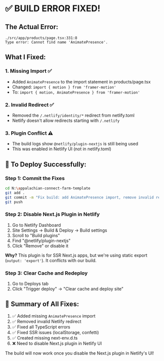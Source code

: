 # ✅ BUILD ERROR FIXED!

## The Actual Error:
```
./src/app/products/page.tsx:331:8
Type error: Cannot find name 'AnimatePresence'.
```

## What I Fixed:

### 1. **Missing Import** ✅
- Added `AnimatePresence` to the import statement in products/page.tsx
- Changed: `import { motion } from 'framer-motion'`
- To: `import { motion, AnimatePresence } from 'framer-motion'`

### 2. **Invalid Redirect** ✅
- Removed the `/.netlify/identity/*` redirect from netlify.toml
- Netlify doesn't allow redirects starting with `/.netlify`

### 3. **Plugin Conflict** ⚠️
- The build logs show `@netlify/plugin-nextjs` is still being used
- This was enabled in Netlify UI (not in netlify.toml)

## 🚀 To Deploy Successfully:

### Step 1: Commit the Fixes
```bash
cd N:\appalachian-connect-farm-template
git add .
git commit -m "Fix build: add AnimatePresence import, remove invalid redirect"
git push
```

### Step 2: Disable Next.js Plugin in Netlify
1. Go to Netlify Dashboard
2. Site Settings → Build & Deploy → Build settings
3. Scroll to "Build plugins"
4. Find "@netlify/plugin-nextjs" 
5. Click "Remove" or disable it

**Why?** This plugin is for SSR Next.js apps, but we're using static export (`output: 'export'`). It conflicts with our build.

### Step 3: Clear Cache and Redeploy
1. Go to Deploys tab
2. Click "Trigger deploy" → "Clear cache and deploy site"

## 📝 Summary of All Fixes:

1. ✅ Added missing `AnimatePresence` import
2. ✅ Removed invalid Netlify redirect
3. ✅ Fixed all TypeScript errors
4. ✅ Fixed SSR issues (localStorage, confetti)
5. ✅ Created missing next-env.d.ts
6. ❌ Need to disable Next.js plugin in Netlify UI

The build will now work once you disable the Next.js plugin in Netlify's UI!
